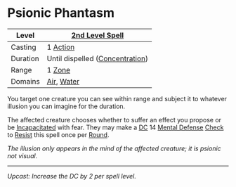 # Psionic Phantasm

| Level    | [2nd Level Spell](2nd%20Level%20Spells.md)                                   |
| -------- | ---------------------------------------------------------------------------- |
| Casting  | 1 [Action](../../../../Game%20Procedures/Core%20Procedures/Action.md)        |
| Duration | Until dispelled ([Concentration](../../Concentration.md))                    |
| Range    | 1 [Zone](../../../../Game%20Procedures/Core%20Procedures/Zone.md)            |
| Domains  | [Air](../../Spell%20Domains/Air.md), [Water](../../Spell%20Domains/Water.md) |

You target one creature you can see within range and subject it to whatever illusion you can imagine for the duration.

The affected creature chooses whether to suffer an effect you propose or be [Incapacitated](../../../../Game%20Procedures/Conditions/Incapacitated.md) with fear. They may make a [DC](../../../../Game%20Procedures/Core%20Procedures/DC.md) 14 [Mental Defense](../../../../Player%20Characters/Derived%20Statistics/Mental%20Defense.md) [Check](../../../../Game%20Procedures/Core%20Procedures/Check.md) to [Resist](../../Resist.md) this spell once per [Round](../../../../Game%20Procedures/Core%20Procedures/Round.md).

*The illusion only appears in the mind of the affected creature; it is psionic not visual.*

---
*Upcast: Increase the DC by 2 per spell level.*
